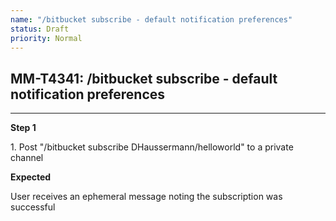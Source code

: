 ```yaml
---
name: "/bitbucket subscribe - default notification preferences"
status: Draft
priority: Normal
---
```


## MM-T4341: /bitbucket subscribe - default notification preferences

---

**Step 1**

1\. Post "/bitbucket subscribe DHaussermann/helloworld" to a private channel

**Expected**

User receives an ephemeral message noting the subscription was successful
